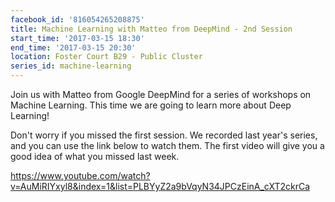 ```yaml
---
facebook_id: '816054265208875'
title: Machine Learning with Matteo from DeepMind - 2nd Session
start_time: '2017-03-15 18:30'
end_time: '2017-03-15 20:30'
location: Foster Court B29 - Public Cluster
series_id: machine-learning
---
```


Join us with Matteo from Google DeepMind for a series of workshops on Machine Learning. This time we are going to learn more about Deep Learning!  
  
Don't worry if you missed the first session. We recorded last year's series, and you can use the link below to watch them. The first video will give you a good idea of what you missed last week.    
  
https://www.youtube.com/watch?v=AuMiRIYxyl8&index=1&list=PLBYyZ2a9bVqyN34JPCzEinA_cXT2ckrCa